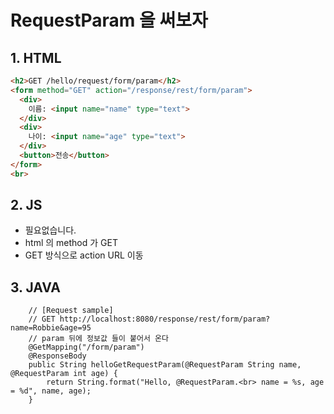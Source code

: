 # RequestParam 을 써보자

## 1. HTML
```html
<h2>GET /hello/request/form/param</h2>
<form method="GET" action="/response/rest/form/param">
  <div>
    이름: <input name="name" type="text">
  </div>
  <div>
    나이: <input name="age" type="text">
  </div>
  <button>전송</button>
</form>
<br>
```

## 2. JS
- 필요없습니다. 
- html 의 method 가 GET
- GET 방식으로 action URL 이동

## 3. JAVA
```
    // [Request sample]
    // GET http://localhost:8080/response/rest/form/param?name=Robbie&age=95
    // param 뒤에 정보값 들이 붙어서 온다
    @GetMapping("/form/param")
    @ResponseBody
    public String helloGetRequestParam(@RequestParam String name, @RequestParam int age) {
        return String.format("Hello, @RequestParam.<br> name = %s, age = %d", name, age);
    }
```